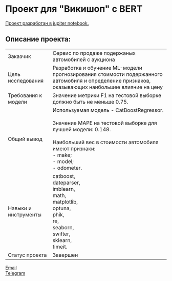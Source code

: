 # Проект для "Викишоп" с BERT

[Проект разработан в jupiter notebook.](https://github.com/data-analyst-mr/data_science_projects/blob/main/wikishop/wikishop.ipynb)<br/>

## Описание проекта:
|   |  |
|---------------|-------------------|
|Заказчик| Cервис по продаже подержаных автомобилей с аукциона|
|Цель исследования| Разработка и обучение ML-модели прогнозирования стоимости подержанного автомобиля и определение признаков, оказывающих наибольшее влияние на цену|
|Требования к модели| Значение метрики F1 на тестовой выборке должно быть не меньше 0.75.|
|Общий вывод|Используемая модель - CatBoostRegressor.<br/><br/>Значение MAPE на тестовой выборке для лучшей модели: 0.148.<br/><br/>Наибольший вес в стоимости автомобиля имеют признаки:<br/>- make;<br/>- model;<br/>- odometer.|
|Навыки и инструменты|catboost,<br/>dateparser,<br/>imblearn,<br/>math,<br/>matplotlib,<br/>optuna,<br/>phik,<br/>re,<br/>seaborn,<br/>swifter,<br/>sklearn,<br/>timeit.|
|Статус проекта| Завершен|


[Email](mailto:mikhail-shestakov-2022@bk.ru)<br/>
[Telegram](https://t.me/mshestakov1)
